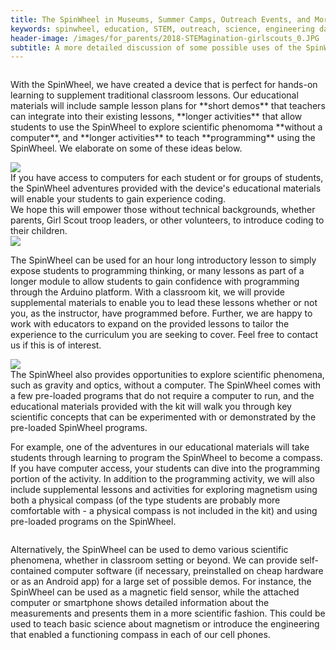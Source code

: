 ```yaml
---   
title: The SpinWheel in Museums, Summer Camps, Outreach Events, and More!
keywords: spinwheel, education, STEM, outreach, science, engineering day, teachers, educators, engineering, computer science, physics, museums, summer camps, outreach, girl scouts
header-image: /images/for_parents/2018-STEMagination-girlscouts_0.JPG
subtitle: A more detailed discussion of some possible uses of the SpinWheel outside of your home or classroom.
---
```


<div class="row">
<div class="column long-text">
<p>With the SpinWheel, we have created a device that is perfect for hands-on learning to supplement traditional classroom lessons. Our educational materials will include sample lesson plans for **short demos** that teachers can integrate into their existing lessons, **longer activities** that allow students to use the SpinWheel to explore scientific phenomoma **without a computer**, and **longer activities** to teach **programming** using the SpinWheel. We elaborate on some of these ideas below. </p>
</div>
</div>

<div class="row row-small-reverse dark-transparent ">
<div class="column column-long"><img src="/images/for_parents/spinwheel_classroom_2.jpg"></div>  
<div class="column large-text">
If you have access to computers for each student or for groups of students, the SpinWheel adventures provided with the device's educational materials will enable your students to gain experience coding.  
</div>
</div>  

<div class="row dark-transparent ">
<div class="column large-text">
We hope this will empower those without technical backgrounds, whether parents, Girl Scout troop leaders, or other volunteers, to introduce coding to their children.
</div>
<div class="column column-long"><img src="/images/for_parents/girl_scouts_1.jpeg"></div>
</div>

<div class="row">
<div class="column long-text">
<p>The SpinWheel can be used for an hour long introductory lesson to simply expose students to programming thinking, or many lessons as part of a longer module to allow students to gain confidence with programming through the Arduino platform. With a classroom kit, we will provide supplemental materials to enable you to lead these lessons whether or not you, as the instructor, have programmed before. Further, we are happy to work with educators to expand on the provided lessons to tailor the experience to the curriculum you are seeking to cover. Feel free to contact us if this is of interest. </p>
</div>
</div>

<div class="row row-small-reverse dark-transparent ">
<div class="column column-long"><img src="/images/for_parents/no_computers.jpg"></div>
<div class="column large-text">
The SpinWheel also provides opportunities to explore scientific phenomena, such as gravity and optics, without a computer. The SpinWheel comes with a few pre-loaded programs that do not require a computer to run, and the educational materials provided with the kit will walk you through key scientific concepts that can be experimented with or demonstrated by the pre-loaded SpinWheel programs. 
</div>
</div>

<div class="row">
<div class="column long-text">
<p>For example, one of the adventures in our educational materials will take students through learning to program the SpinWheel to become a compass. If you have computer access, your students can dive into the programming portion of the activity. In addition to the programming activity, we will also include supplemental lessons and activities for exploring magnetism using both a physical compass (of the type students are probably more comfortable with - a physical compass is not included in the kit) and using pre-loaded programs on the SpinWheel.</p>
</div>
</div>

<div class="row">
<div class="column long-text">
<p>Alternatively, the SpinWheel can be used to demo various scientific phenomena, whether in classroom setting or beyond. We can provide self-contained computer software (if necessary, preinstalled on cheap hardware or as an Android app) for a large set of possible demos. For instance, the SpinWheel can be used as a magnetic field sensor, while the attached computer or smartphone shows detailed information about the measurements and presents them in a more scientific fashion. This could be used to teach basic science about magnetism or introduce the engineering that enabled a functioning compass in each of our cell phones. </p>
</div>
</div>
